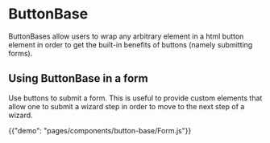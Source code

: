 # ButtonBase

<p class="description">ButtonBases allow users to wrap any arbitrary element in a html button element in order to get the built-in benefits of buttons (namely submitting forms).</p>

## Using ButtonBase in a form

Use buttons to submit a form. This is useful to provide custom elements that allow one to submit a wizard step in order to move to the next step of a wizard.

{{"demo": "pages/components/button-base/Form.js"}}
